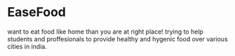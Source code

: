 # EaseFood
want to eat food like home than you are at right place! trying to help students and proffesionals to provide healthy and hygenic food over various cities in india. 
